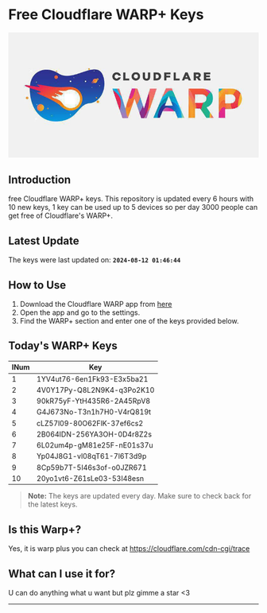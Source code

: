 
# Free Cloudflare WARP+ Keys

![Banner](asset/IMG_20240629_142710_129.jpg)

## Introduction

free Cloudflare WARP+ keys. This repository is updated every 6 hours with 10 new keys, 1 key can be used up to 5 devices so per day 3000 people can get free of Cloudflare's WARP+.

## Latest Update

The keys were last updated on: **`2024-08-12 01:46:44`**

## How to Use

1. Download the Cloudflare WARP app from [here](https://1.1.1.1/)
2. Open the app and go to the settings.
3. Find the WARP+ section and enter one of the keys provided below.

## Today's WARP+ Keys

| INum | Key |
|-------|-----|
| 1     | 1YV4ut76-6en1Fk93-E3x5ba21               |
| 2     | 4V0Y17Py-Q8L2N9K4-q3Po2K10               |
| 3     | 90kR75yF-YtH435R6-2A45RpV8               |
| 4     | G4J673No-T3n1h7H0-V4rQ819t               |
| 5     | cLZ57l09-80O62FlK-37ef6cs2               |
| 6     | 2B064IDN-256YA3OH-0D4r8Z2s               |
| 7     | 6L02um4p-gM81e25F-nE01s37u               |
| 8     | Yp04J8G1-vl08qT61-7l6T3d9p               |
| 9     | 8Cp59b7T-5I46s3of-o0JZR671               |
| 10    | 20yo1vt6-Z61sLe03-53I48esn               |


> **Note:** The keys are updated every day. Make sure to check back for the latest keys.

## Is this Warp+?

Yes, it is warp plus you can check at https://cloudflare.com/cdn-cgi/trace

## What can I use it for?
U can do anything what u want but plz gimme a star <3

---
